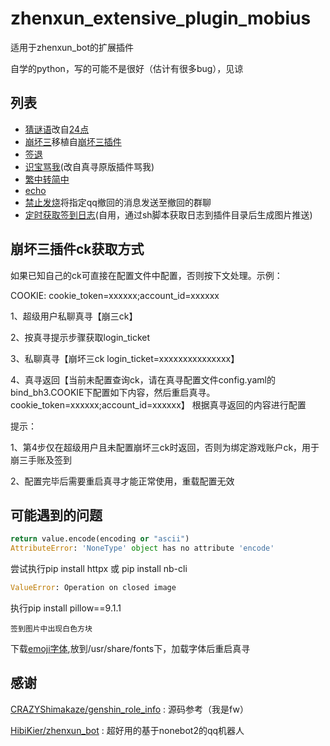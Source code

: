 <!--
 * @Author: MobiusT
 * @Date: 2022-11-03 21:30:42
 * @LastEditors: MobiusT
 * @LastEditTime: 2023-02-10 22:32:15
-->
# zhenxun_extensive_plugin_mobius

适用于zhenxun_bot的扩展插件

自学的python，写的可能不是很好（估计有很多bug），见谅

## 列表
- [猜谜语](https://github.com/MobiusT/zhenxun_extensive_plugin_mobius/tree/main/guess_riddle)改自[24点](https://github.com/CRAZYShimakaze/zhenxun_extensive_plugin/tree/main/24_point) 
- [崩坏三](https://github.com/MobiusT/zhenxun_extensive_plugin_mobius/tree/main/bh3)移植自[崩坏三插件](https://github.com/chingkingm/honkai_mys) 
- [签退](https://github.com/MobiusT/zhenxun_extensive_plugin_mobius/tree/main/reSign)
- [识宝骂我](https://github.com/MobiusT/zhenxun_extensive_plugin_mobius/tree/main/send_shibao_voice)(改自真寻原版插件骂我)
- [繁中转简中](https://github.com/MobiusT/zhenxun_extensive_plugin_mobius/tree/main/traditional2simplified)
- [echo](https://github.com/MobiusT/zhenxun_extensive_plugin_mobius/tree/main/zhenxun_echo)
- [禁止发烧](https://github.com/MobiusT/zhenxun_extensive_plugin_mobius/tree/main/resendRecallMsgByqid)将指定qq撤回的消息发送至撤回的群聊
- [定时获取签到日志](https://github.com/MobiusT/zhenxun_extensive_plugin_mobius/tree/main/getSignLog)(自用，通过sh脚本获取日志到插件目录后生成图片推送)

## 崩坏三插件ck获取方式
如果已知自己的ck可直接在配置文件中配置，否则按下文处理。示例：

COOKIE: cookie_token=xxxxxx;account_id=xxxxxx

1、超级用户私聊真寻【崩三ck】

2、按真寻提示步骤获取login_ticket

3、私聊真寻【崩坏三ck login_ticket=xxxxxxxxxxxxxxx】

4、真寻返回【当前未配置查询ck，请在真寻配置文件config.yaml的bind_bh3.COOKIE下配置如下内容，然后重启真寻。
cookie_token=xxxxxx;account_id=xxxxxx】
根据真寻返回的内容进行配置


提示：

1、第4步仅在超级用户且未配置崩坏三ck时返回，否则为绑定游戏账户ck，用于崩三手账及签到

2、配置完毕后需要重启真寻才能正常使用，重载配置无效 

## 可能遇到的问题
```python
return value.encode(encoding or "ascii")
AttributeError: 'NoneType' object has no attribute 'encode'
```
尝试执行pip install httpx 或 pip install nb-cli

```python
ValueError: Operation on closed image
```
执行pip install pillow==9.1.1



```
签到图片中出现白色方块
```
下载[emoji字体](https://gitee.com/songboy/noto-emoji/tree/master/fonts),放到/usr/share/fonts下，加载字体后重启真寻

## 感谢

[CRAZYShimakaze/genshin_role_info](https://github.com/CRAZYShimakaze/zhenxun_extensive_plugin/tree/main/genshin_role_info) : 源码参考（我是fw）

[HibiKier/zhenxun_bot](https://github.com/HibiKier/zhenxun_bot) : 超好用的基于nonebot2的qq机器人
